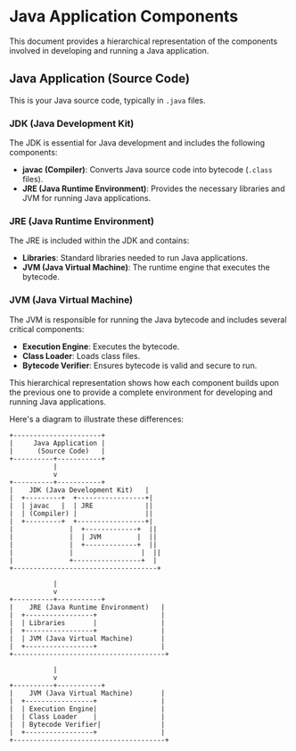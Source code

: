 # Java Application Components

This document provides a hierarchical representation of the components involved in developing and running a Java application.

## Java Application (Source Code)
This is your Java source code, typically in `.java` files.

### JDK (Java Development Kit)
The JDK is essential for Java development and includes the following components:

- **javac (Compiler)**: Converts Java source code into bytecode (`.class` files).
- **JRE (Java Runtime Environment)**: Provides the necessary libraries and JVM for running Java applications.

### JRE (Java Runtime Environment)
The JRE is included within the JDK and contains:

- **Libraries**: Standard libraries needed to run Java applications.
- **JVM (Java Virtual Machine)**: The runtime engine that executes the bytecode.

### JVM (Java Virtual Machine)
The JVM is responsible for running the Java bytecode and includes several critical components:

- **Execution Engine**: Executes the bytecode.
- **Class Loader**: Loads class files.
- **Bytecode Verifier**: Ensures bytecode is valid and secure to run.

This hierarchical representation shows how each component builds upon the previous one to provide a complete environment for developing and running Java applications.


Here's a diagram to illustrate these differences:

```plaintext
+----------------------+
|     Java Application |
|      (Source Code)   |
+----------+-----------+
           |
           v
+----------+-----------+
|    JDK (Java Development Kit)   |
|  +---------+  +-----------------+|
|  | javac   |  | JRE             ||
|  | (Compiler) |                 ||
|  +---------+  +-----------------+|
|              |  +-------------+  ||
|              |  | JVM         |  ||
|              |  +-------------+  ||
|              |                 |  ||
|              +-----------------+  |
+------------------------------------+

           |
           v
+----------+-----------+
|    JRE (Java Runtime Environment)   |
|  +-----------------+                |
|  | Libraries       |                |
|  +-----------------+                |
|  | JVM (Java Virtual Machine)       |
|  +-----------------+                |
+--------------------------------------+

           |
           v
+----------+-----------+
|    JVM (Java Virtual Machine)       |
|  +-----------------+                |
|  | Execution Engine|                |
|  | Class Loader    |                |
|  | Bytecode Verifier|               |
|  +-----------------+                |
+--------------------------------------+




